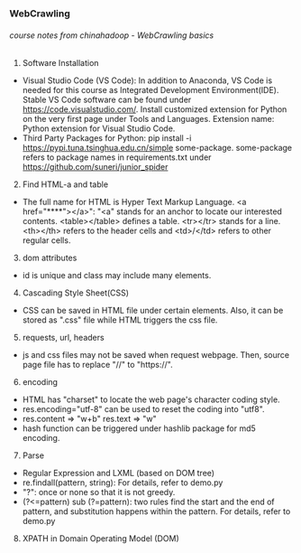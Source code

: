 ### WebCrawling

###### course notes from chinahadoop - WebCrawling basics
1. Software Installation
* Visual Studio Code (VS Code): In addition to Anaconda, VS Code is needed for this course as Integrated Development Environment(IDE). 
Stable VS Code software can be found under https://code.visualstudio.com/. Install customized extension for Python on the very first page under Tools and Languages. 
Extension name: Python extension for Visual Studio Code.
* Third Party Packages for Python: pip install -i https://pypi.tuna.tsinghua.edu.cn/simple some-package. 
some-package refers to package names in requirements.txt under https://github.com/suneri/junior_spider

2. Find HTML-a and table
* The full name for HTML is Hyper Text Markup Language. 
\<a href=\"\****\"></a\>": "<a" stands for an anchor to locate our interested contents. 
\<table></table\> defines a table. \<tr></tr\> stands for a line. \<th></th\> refers to the header cells and \<td>/</td\> refers to other regular cells.

3. dom attributes
* id is unique and class may include many elements. 

4. Cascading Style Sheet(CSS)
* CSS can be saved in HTML file under certain elements. Also, it can be stored as ".css" file while HTML triggers the css file.
<link rel="stylesheet" type="text/css" href="myindex.css">

5. requests, url, headers
* js and css files may not be saved when request webpage. Then, source page file has to replace "//" to "https://".

6. encoding
* HTML has "charset" to locate the web page's character coding style. 
* res.encoding="utf-8" can be used to reset the coding into "utf8". 
* res.content => "w+b" res.text => "w"
* hash function can be triggered under hashlib package for md5 encoding. 

7. Parse
* Regular Expression and LXML (based on DOM tree)
* re.findall(pattern, string): For details, refer to demo.py
* "?": once or none so that it is not greedy.
* (?<=pattern) sub (?=pattern): two rules find the start and the end of pattern, and substitution happens within the pattern. For details, refer to demo.py

8. XPATH in Domain Operating Model (DOM)